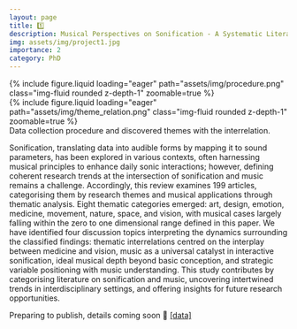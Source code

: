 ```yaml
---
layout: page
title: 1️⃣
description: Musical Perspectives on Sonification - A Systematic Literature Review
img: assets/img/project1.jpg
importance: 2
category: PhD
---
```


<div class="row mt-3">
    <div class="col-sm mt-3 mt-md-0">
        {% include figure.liquid loading="eager" path="assets/img/procedure.png" class="img-fluid rounded z-depth-1" zoomable=true %}
    </div>
    <div class="col-sm mt-3 mt-md-0">
        {% include figure.liquid loading="eager" path="assets/img/theme_relation.png" class="img-fluid rounded z-depth-1" zoomable=true %}
    </div>
</div>
<div class="caption">
    Data collection procedure and discovered themes with the interrelation.
</div>

Sonification, translating data into audible forms by mapping it to sound parameters, has been explored in various contexts, often
harnessing musical principles to enhance daily sonic interactions; however, defining coherent research trends at the intersection of
sonification and music remains a challenge. Accordingly, this review examines 199 articles, categorising them by research themes and
musical applications through thematic analysis. Eight thematic categories emerged: art, design, emotion, medicine, movement, nature,
space, and vision, with musical cases largely falling within the zero to one dimensional range defined in this paper. We have identified
four discussion topics interpreting the dynamics surrounding the classified findings: thematic interrelations centred on the interplay
between medicine and vision, music as a universal catalyst in interactive sonification, ideal musical depth beyond basic conception,
and strategic variable positioning with music understanding. This study contributes by categorising literature on sonification and
music, uncovering intertwined trends in interdisciplinary settings, and offering insights for future research opportunities.

Preparing to publish, details coming soon 🚀 [[data]](https://github.com/Yorkcla/Systematic-Literature-Review-on-Sonifcation-and-Music)